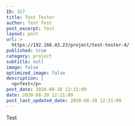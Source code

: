```yaml
---
ID: 327
title: Test Tester
author: Test Test
post_excerpt: Test
layout: post
url: >
  https://192.168.43.23/project/test-tester-4/
published: true
category: project
subtitle: null
image: false
optimized_image: false
description: |
  <p>Test</p>
post_date: 2020-08-20 12:21:09
date: 2020-08-20 12:21:09
post_last_updated_date: 2020-08-20 12:21:09
---
```

<p>Test</p>